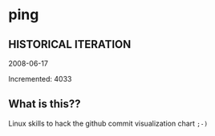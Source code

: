 # ping

## HISTORICAL ITERATION
2008-06-17

Incremented: 4033

## What is this?? 
Linux skills to hack the github commit visualization chart `;-)`
